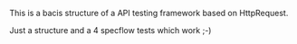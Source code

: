 This is a bacis structure of a API testing framework based on HttpRequest.

Just a structure and a 4 specflow tests which work ;-)
